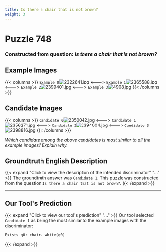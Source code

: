 ```yaml
---
title: Is there a chair that is not brown?
weight: 3
---
```


# Puzzle 748
### Constructed from question: _Is there a chair that is not brown?_


## Example Images
{{< columns >}}
`Example 0`![2322641.jpg](/gqa_images/2322641.jpg)
<--->
`Example 1`![2365588.jpg](/gqa_images/2365588.jpg)
<--->
`Example 2`![2399401.jpg](/gqa_images/2399401.jpg)
<--->
`Example 3`![4908.jpg](/gqa_images/4908.jpg)
{{< /columns >}}

## Candidate Images
{{< columns >}}
`Candidate 0`![2350042.jpg](/gqa_images/2350042.jpg)
<--->
`Candidate 1`![2356271.jpg](/gqa_images/2356271.jpg)
<--->
`Candidate 2`![2394004.jpg](/gqa_images/2394004.jpg)
<--->
`Candidate 3`![2398816.jpg](/gqa_images/2398816.jpg)
{{< /columns >}}

*Which candidate among the above candidates is most similar to all the example images? Explain why.*

## Groundtruth English Description

{{< expand "Click to view the description of the intended discriminator" "..." >}}
The groundtruth answer was `Candidate 1`. This puzzle was constructed from the question `Is there a chair that is not brown?`.
{{< /expand >}}

---

## Our Tool's Prediction

{{< expand "Click to view our tool's prediction" "..." >}}
Our tool selected `Candidate 1` as being the most similar to the example images with the discriminator:
```plaintext
Exists q0: chair. white(q0)
```
{{< /expand >}}

